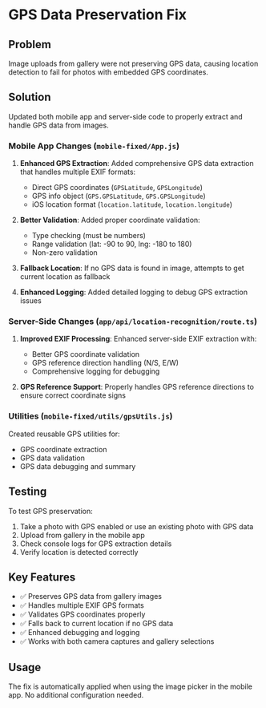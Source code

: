 # GPS Data Preservation Fix

## Problem
Image uploads from gallery were not preserving GPS data, causing location detection to fail for photos with embedded GPS coordinates.

## Solution
Updated both mobile app and server-side code to properly extract and handle GPS data from images.

### Mobile App Changes (`mobile-fixed/App.js`)

1. **Enhanced GPS Extraction**: Added comprehensive GPS data extraction that handles multiple EXIF formats:
   - Direct GPS coordinates (`GPSLatitude`, `GPSLongitude`)
   - GPS info object (`GPS.GPSLatitude`, `GPS.GPSLongitude`)
   - iOS location format (`location.latitude`, `location.longitude`)

2. **Better Validation**: Added proper coordinate validation:
   - Type checking (must be numbers)
   - Range validation (lat: -90 to 90, lng: -180 to 180)
   - Non-zero validation

3. **Fallback Location**: If no GPS data is found in image, attempts to get current location as fallback

4. **Enhanced Logging**: Added detailed logging to debug GPS extraction issues

### Server-Side Changes (`app/api/location-recognition/route.ts`)

1. **Improved EXIF Processing**: Enhanced server-side EXIF extraction with:
   - Better GPS coordinate validation
   - GPS reference direction handling (N/S, E/W)
   - Comprehensive logging for debugging

2. **GPS Reference Support**: Properly handles GPS reference directions to ensure correct coordinate signs

### Utilities (`mobile-fixed/utils/gpsUtils.js`)

Created reusable GPS utilities for:
- GPS coordinate extraction
- GPS data validation
- GPS data debugging and summary

## Testing
To test GPS preservation:

1. Take a photo with GPS enabled or use an existing photo with GPS data
2. Upload from gallery in the mobile app
3. Check console logs for GPS extraction details
4. Verify location is detected correctly

## Key Features
- ✅ Preserves GPS data from gallery images
- ✅ Handles multiple EXIF GPS formats
- ✅ Validates GPS coordinates properly
- ✅ Falls back to current location if no GPS data
- ✅ Enhanced debugging and logging
- ✅ Works with both camera captures and gallery selections

## Usage
The fix is automatically applied when using the image picker in the mobile app. No additional configuration needed.